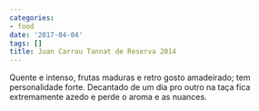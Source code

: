 ```yaml
---
categories:
- food
date: '2017-04-04'
tags: []
title: Juan Carrau Tannat de Reserva 2014
---
```


Quente e intenso, frutas maduras e retro gosto amadeirado; tem personalidade forte. Decantado de um dia pro outro na taça fica extremamente azedo e perde o aroma e as nuances.